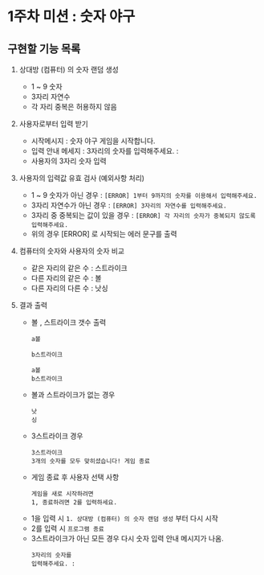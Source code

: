 # 1주차 미션 : 숫자 야구 
## 구현할 기능 목록

1. 상대방 (컴퓨터) 의 숫자 랜덤 생성
   * 1 ~ 9 숫자
   * 3자리 자연수
   * 각 자리 중복은 허용하지 않음

  
2. 사용자로부터 입력 받기
   * 시작메시지 :
       숫자 야구 게임을 시작합니다.
   * 입력 안내 메세지 :
       3자리의 숫자를 입력해주세요. : 
   * 사용자의 3자리 숫자 입력


4. 사용자의 입력값 유효 검사 (예외사항 처리)
   * 1 ~ 9 숫자가 아닌 경우  : `[ERROR] 1부터 9까지의 숫자를 이용해서 입력해주세요.`
   * 3자리 자연수가 아닌 경우  : `[ERROR] 3자리의 자연수를 입력해주세요.`
   * 3자리 중 중복되는 값이 있을 경우 : `[ERROR] 각 자리의 숫자가 중복되지 않도록 입력해주세요. `
   * 위의 경우 [ERROR] 로 시작되는 에러 문구를 출력


5. 컴퓨터의 숫자와 사용자의 숫자 비교
   * 같은 자리의 같은 수 : 스트라이크
   * 다른 자리의 같은 수 : 볼
   * 다른 자리의 다른 수 : 낫싱
  
6. 결과 출력
   * 볼 , 스트라이크 갯수 출력
       ```  
     a볼
       ```
       ```
     b스트라이크
       ```
       ```
     a볼
       b스트라이크
       ``` 
   * 볼과 스트라이크가 없는 경우
       ```
     낫
     싱
       ```
   * 3스트라이크 경우
       ```
       3스트라이크
       3개의 숫자를 모두 맞히셨습니다! 게임 종료
       ```
   * 게임 종료 후 사용자 선택 사항
       ```
     게임을 새로 시작하려면
       1, 종료하려면 2를 입력하세요.
       ```
   * 1을 입력 시 `1. 상대방 (컴퓨터) 의 숫자 랜덤 생성` 부터 다시 시작
   * 2를 입력 시 `프로그램 종료`
   * 3스트라이크가 아닌 모든 경우 다시 숫자 입력 안내 메시지가 나옴.
       ```
     3자리의 숫자를
       입력해주세요. :
       ```


